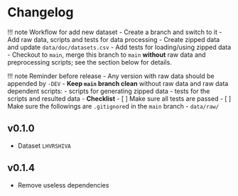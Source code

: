 # Changelog
!!! note Workflow for add new dataset
    - Create a branch and switch to it
    - Add raw data, scripts and tests for data processing
    - Create zipped data and update `data/doc/datasets.csv`
    - Add tests for loading/using zipped data
    - Checkout to `main`, merge this branch to `main` **without** raw data and preprocessing scripts; see the section below for details.


!!! note Reminder before release
    - Any version with raw data should be appended by `-DEV`
    - **Keep `main` branch clean** without raw data and raw data dependent scripts:
        - scripts for generating zipped data
        - tests for the scripts and resulted data
    - **Checklist**
        - [ ] Make sure all tests are passed
        - [ ] Make sure the followings are `.gitignore`d in the `main` branch
            - `data/raw/`



## v0.1.0
- Dataset `LHVRSHIVA`

## v0.1.4
- Remove useless dependencies